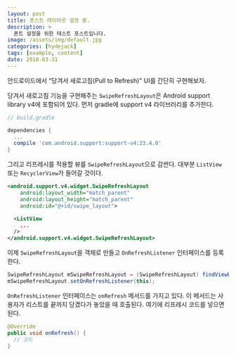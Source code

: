 ```yaml
---
layout: post
title: 포스트 레이아웃 설정 중.
description: >
  폰트 설정을 위한 테스트 포스트입니다.
image: /assets/img/default.jpg
categories: [hydejack]
tags: [example, content]
date: 2018-03-31
---
```



안드로이드에서 “당겨서 새로고침(Pull to Refresh)" UI를 간단히 구현해보자.

당겨서 새로고침 기능을 구현해주는 ```SwipeRefreshLayout```은 Android support library v4에 포함되어 있다.
먼저 gradle에 support v4 라이브러리를 추가한다.

```gradle
// build.gradle

dependencies {
  ...
  compile 'com.android.support:support-v4:23.4.0'
}
```

그리고 리프레시를 적용할 뷰를 ```SwipeRefreshLayout```으로 감싼다. 대부분 ```ListView``` 또는 ```RecyclerView```가 들어갈 것이다.

```xml
<android.support.v4.widget.SwipeRefreshLayout
    android:layout_width="match_parent"
    android:layout_height="match_parent"
    android:id="@+id/swipe_layout">

  <ListView
    ...
  />
</android.support.v4.widget.SwipeRefreshLayout>
```

이제 ```SwipeRefreshLayout```을 객체로 만들고 ```OnRefreshListener``` 인터페이스를 등록한다.


```java
SwipeRefreshLayout mSwipeRefreshLayout = (SwipeRefreshLayout) findViewById(R.id.swipe_layout);
mSwipeRefreshLayout.setOnRefreshListener(this);
```

```OnRefreshListener``` 인터페이스는 ```onRefresh``` 메서드를 가지고 있다.
이 메서드는 사용자가 리스트를 끝까지 당겼다가 놓았을 때 호출된다. 여기에 리프레시 코드를 넣으면 된다.

```java
@Override
public void onRefresh() {
  // 코드
}
```
